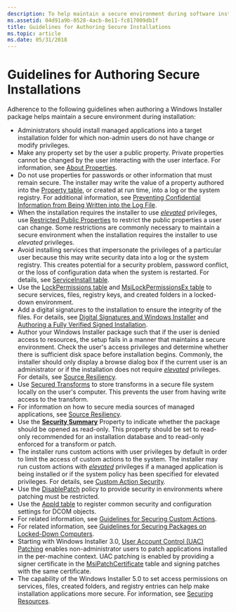 ```yaml
---
description: To help maintain a secure environment during software installation, adhere to these guidelines when authoring the Windows Installer package.
ms.assetid: 04d91a9b-0528-4acb-8e11-fc817009db1f
title: Guidelines for Authoring Secure Installations
ms.topic: article
ms.date: 05/31/2018
---
```


# Guidelines for Authoring Secure Installations

Adherence to the following guidelines when authoring a Windows Installer package helps maintain a secure environment during installation:

-   Administrators should install managed applications into a target installation folder for which non-admin users do not have change or modify privileges.
-   Make any property set by the user a public property. Private properties cannot be changed by the user interacting with the user interface. For information, see [About Properties](about-properties.md).
-   Do not use properties for passwords or other information that must remain secure. The installer may write the value of a property authored into the [Property table](property-table.md), or created at run time, into a log or the system registry. For additional information, see [Preventing Confidential Information from Being Written into the Log File](preventing-confidential-information-from-being-written-into-the-log-file.md).
-   When the installation requires the installer to use [*elevated*](e-gly.md) privileges, use [Restricted Public Properties](restricted-public-properties.md) to restrict the public properties a user can change. Some restrictions are commonly necessary to maintain a secure environment when the installation requires the installer to use *elevated* privileges.
-   Avoid installing services that impersonate the privileges of a particular user because this may write security data into a log or the system registry. This creates potential for a security problem, password conflict, or the loss of configuration data when the system is restarted. For details, see [ServiceInstall table](serviceinstall-table.md).
-   Use the [LockPermissions table](lockpermissions-table.md) and [MsiLockPermissionsEx table](msilockpermissionsex-table.md) to secure services, files, registry keys, and created folders in a locked-down environment.
-   Add a digital signatures to the installation to ensure the integrity of the files. For details, see [Digital Signatures and Windows Installer](digital-signatures-and-windows-installer.md) and [Authoring a Fully Verified Signed Installation](authoring-a-fully-verified-signed-installation.md).
-   Author your Windows Installer package such that if the user is denied access to resources, the setup fails in a manner that maintains a secure environment. Check the user's access privileges and determine whether there is sufficient disk space before installation begins. Commonly, the installer should only display a browse dialog box if the current user is an administrator or if the installation does not require [*elevated*](e-gly.md) privileges. For details, see [Source Resiliency](source-resiliency.md).
-   Use [Secured Transforms](secured-transforms.md) to store transforms in a secure file system locally on the user's computer. This prevents the user from having write access to the transform.
-   For information on how to secure media sources of managed applications, see [Source Resiliency](source-resiliency.md).
-   Use the [**Security Summary**](security-summary.md) Property to indicate whether the package should be opened as read-only. This property should be set to read-only recommended for an installation database and to read-only enforced for a transform or patch.
-   The installer runs custom actions with user privileges by default in order to limit the access of custom actions to the system. The installer may run custom actions with [*elevated*](e-gly.md) privileges if a managed application is being installed or if the system policy has been specified for elevated privileges. For details, see [Custom Action Security](custom-action-security.md).
-   Use the [DisablePatch](disablepatch.md) policy to provide security in environments where patching must be restricted.
-   Use the [AppId table](appid-table.md) to register common security and configuration settings for DCOM objects.
-   For related information, see [Guidelines for Securing Custom Actions](guidelines-for-securing-custom-actions.md).
-   For related information, see [Guidelines for Securing Packages on Locked-Down Computers](guidelines-for-securing-packages-on-locked-down-computers.md).
-   Starting with Windows Installer 3.0, [User Account Control (UAC) Patching](user-account-control--uac--patching.md) enables non-administrator users to patch applications installed in the per-machine context. UAC patching is enabled by providing a signer certificate in the [MsiPatchCertificate](msipatchcertificate-table.md) table and signing patches with the same certificate.
-   The capability of the Windows Installer 5.0 to set access permissions on services, files, created folders, and registry entries can help make installation applications more secure. For information, see [Securing Resources](securing-resources-.md).

 

 



